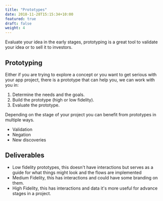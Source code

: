 ```yaml
---
title: "Prototypes"
date: 2018-11-28T15:15:34+10:00
featured: true
draft: false
weight: 4
---
```


Evaluate your idea in the early stages, prototyping is a great tool to validate your idea or to sell it to investors.  

## Prototyping

Either if you are trying to explore a concept or you want to get serious with your app project, there is a prototype that can help you, we can work with you in: 

1. Determine the needs and the goals.
2. Build the prototype (high or low fidelity).
3. Evaluate the prototype.

Depending on the stage of your project you can benefit from prototypes in multiple ways.

- Validation
- Negation
- New discoveries

## Deliverables
- Low fidelity prototypes, this doesn't have interactions but serves as a guide for what things might look and the flows are implemented
- Medium Fidelity, this has interactions and could have some branding on them.
- High Fidelity, this has interactions and data it's more useful for advance stages in a project.